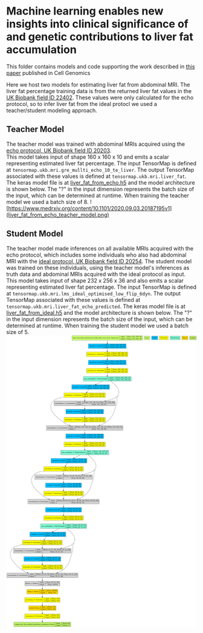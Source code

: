 # Machine learning enables new insights into clinical significance of and genetic contributions to liver fat accumulation

This folder contains models and code supporting the work described in [this paper](https://www.sciencedirect.com/science/article/pii/S2666979X21000823) published in Cell Genomics

Here we host two models for estimating liver fat from abdominal MRI. 
The liver fat percentage training data is from the returned liver fat values in the [UK Biobank field ID 22402](https://biobank.ctsu.ox.ac.uk/crystal/field.cgi?id=22402).  These values were only calculated for the echo protocol, so to infer liver fat from the ideal protocl we used a teacher/student modeling approach.

## Teacher Model
The teacher model was trained with abdominal MRIs acquired using the [echo protocol, UK Biobank field ID 20203](https://biobank.ctsu.ox.ac.uk/crystal/field.cgi?id=20203).  
This model takes input of shape 160 x 160 x 10 and emits a scalar representing estimated liver fat percentage.
The input TensorMap is defined at `tensormap.ukb.mri.gre_mullti_echo_10_te_liver`.
The output TensorMap associated with these values is defined at `tensormap.ukb.mri.liver_fat`.
The keras model file is at [liver_fat_from_echo.h5](liver_fat_from_echo.h5) and the model architecture is shown below.  The "?" in the input dimension represents the batch size of the input, which can be determined at runtime.  When training the teacher model we used a batch size of 8.
![https://www.medrxiv.org/content/10.1101/2020.09.03.20187195v1](liver_fat_from_echo_teacher_model.png)


## Student Model
The teacher model made inferences on all available MRIs acquired with the echo protocol, which includes some individuals who also had abdominal MRI with the [ideal protocol,  UK Biobank field ID 20254](https://biobank.ctsu.ox.ac.uk/crystal/field.cgi?id=20254).
The student model was trained on these individuals, using the teacher model's inferences as truth data and abdominal MRIs acquired with the ideal protocol as input.  
This model takes input of shape 232 x 256 x 36 and also emits a scalar representing estimated liver fat percentage.
The input TensorMap is defined at `tensormap.ukb.mri.lms_ideal_optimised_low_flip_6dyn`.
The output TensorMap associated with these values is defined at `tensormap.ukb.mri.liver_fat_echo_predicted`. 
The keras model file is at [liver_fat_from_ideal.h5](liver_fat_from_ideal.h5) and the model architecture is shown below. The "?" in the input dimension represents the batch size of the input, which can be determined at runtime.  When training the student model we used a batch size of 5.
![](liver_fat_from_ideal_student_model.png)
